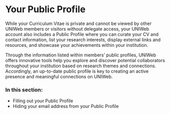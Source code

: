 # Your Public Profile

While your Curriculum Vitae is private and cannot be viewed by other UNIWeb members or visitors without delegate access, your UNIWeb account also includes a Public Profile where you can curate your CV and contact information, list your research interests, display external links and resources, and showcase your achievements within your institution. 

Through the information listed within members’ public profiles, UNIWeb offers innovative tools help you explore and discover potential collaborators throughout your institution based on research themes and connections. Accordingly, an up-to-date public profile is key to creating an active presence and meaningful connections on UNIWeb. 

### In this section:
- Filling out your Public Profile
- Hiding your email address from your Public Profile